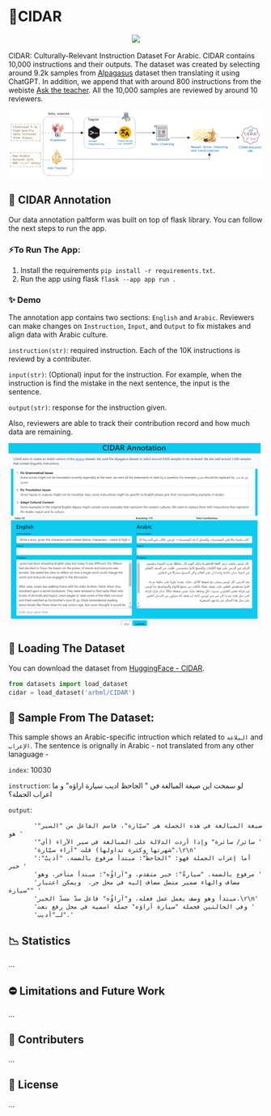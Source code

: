# 🌴CIDAR
<p align="center">
<img src="https://cdn-uploads.huggingface.co/production/uploads/655e10b1c38270696b290f20/lKec96otC8VdM09SnPKL8.png" width = "150px"/>
</p>

CIDAR: Culturally-Relevant Instruction Dataset For Arabic. CIDAR contains 10,000 instructions and their outputs. The dataset was created by selecting around 9.2k samples from [Alpagasus](https://huggingface.co/datasets/mlabonne/alpagasus) dataset then translating it using ChatGPT. In addition, we append that with around 800 instructions from the webiste [Ask the teacher](https://learning.aljazeera.net/ar/asktheteacher). All the 10,000 samples are reviewed by around 10 reviewers. 

<p align="center">
<img src="./imgs/CIDAR Data Collection System Diagram.png" width = "1200px"/>
</p>

## 📝 CIDAR Annotation

Our data annotation paltform was built on top of flask library. You can follow the next steps to run the app. 

### ⚡️To Run The App:
1. Install the requirements `pip install -r requirements.txt`.
2. Run the app using flask `flask --app app run `.

### ✨ Demo

The annotation app contains two sections: `English` and `Arabic`. Reviewers can make changes on `Instruction`, `Input`, and `Output` to fix mistakes and align data with Arabic culture.

`instruction(str)`: required instruction. Each of the 10K instructions is reviewd by a contributer.

`input(str)`: (Optional) input for the instruction. For example, when the instruction is find the mistake in the next sentence, the input is the sentence.

`output(str)`: response for the instruction given.

 Also, reviewers are able to track their contribution record and how much data are remaining.
<p align="center">
<img src="imgs/annot-ss.png" width="700"/>
</p>

## 📁 Loading The Dataset
You can download the dataset from [HuggingFace - CIDAR](https://huggingface.co/datasets/arbml/CIDAR). 

```python
from datasets import load_dataset
cidar = load_dataset('arbml/CIDAR')
```

## 📄 Sample From The Dataset:
This sample shows an Arabic-specific intruction which related to `البلاغة` and `الإعراب`. The sentence is orignally in Arabic - not translated from any other lanaguage - 

 `index`: 10030

 `instruction`: لو سمحت اين صيغة المبالغة في " الجاحظ اديب سيارة اراؤه" و ما اعراب الجملة؟

 `output`:
 
           'صيغة المبالغة في هذه الجملة هي "سيّارة"، فاسم الفاعل من "السير" هو '
           '"سائر/ سائرة" وإذا أردت الدلالة على المبالغة في سير الآراء (أي '
           'شهرتها وكثرة تداولها) قلت "آراء سيّارة".\r\n'
           'أما إعراب الجملة فهو: "الجاحظُ": مبتدأ مرفوع بالضمة. "أديبٌ": خبر '
           'مرفوع بالضمة. "سيارةٌ": خبر متقدم، و"آراؤُه": مبتدأ متأخر، وهو '
           'مضاف والهاء ضمير متصل مضاف إليه في محل جر.  ويمكن اعتبار "سيارة" '
           'مبتدأ وهو وصف يعمل عمل فعله، و"آراؤُه" فاعل سدّ مسدّ الخبر.\r\n'
           'وفي الحالتين فجملة "سيارة آراؤه" جملة اسمية في محل رفع نعت '
           'لـ"أديب".'

## 📉 Statistics

...

## ⛔️ Limitations and Future Work

...

## 🧩 Contributers

...

## 🔑 License

...
